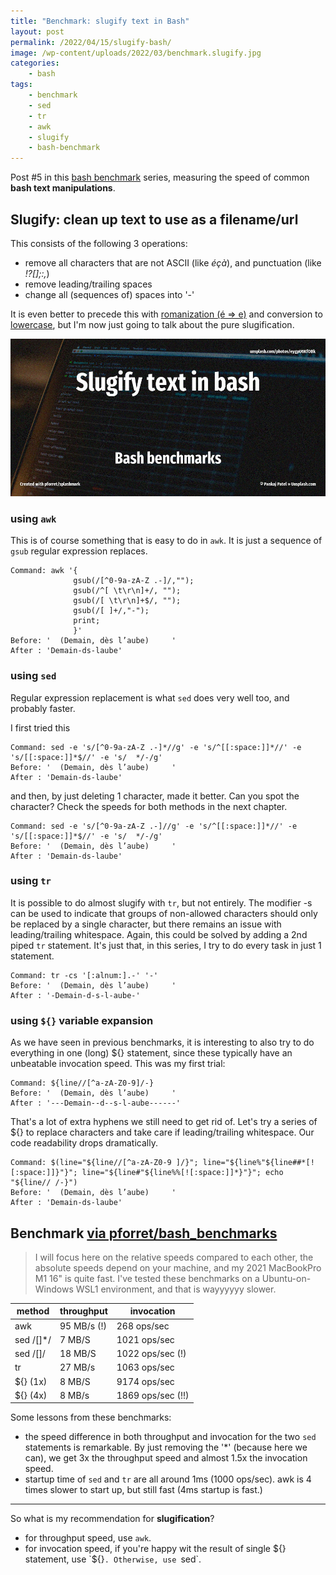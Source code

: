 ```yaml
---
title: "Benchmark: slugify text in Bash"
layout: post
permalink: /2022/04/15/slugify-bash/
image: /wp-content/uploads/2022/03/benchmark.slugify.jpg
categories:
    - bash
tags:
    - benchmark
    - sed
    - tr
    - awk
    - slugify
    - bash-benchmark
---
```

Post #5 in this [bash benchmark](/tag/bash-benchmark/) series,
measuring the speed of common **bash text manipulations**.

## Slugify: clean up text to use as a filename/url

This consists of the following 3 operations: 
* remove all characters that are not ASCII (like _éçà_), and punctuation (like _!?[];:,_)
* remove leading/trailing spaces
* change all (sequences of) spaces into '-' 

It is even better to precede this with [romanization (é => e)](/2022/04/10/romanization-bash/) 
and conversion to [lowercase](/2022/03/25/lowercase-bash/), 
but I'm now just going to talk about the pure slugification.

![Bash benchmarks](/wp-content/uploads/2022/03/benchmark.slugify.jpg)


### using `awk`
This is of course something that is easy to do in `awk`. 
It is just a sequence of `gsub` regular expression replaces.

```shell
Command: awk '{
              gsub(/[^0-9a-zA-Z .-]/,""); 
              gsub(/^[ \t\r\n]+/, ""); 
              gsub(/[ \t\r\n]+$/, ""); 
              gsub(/[ ]+/,"-"); 
              print;
              }'
Before: '  (Demain, dès l’aube)     '
After : 'Demain-ds-laube'
```

### using `sed`
Regular expression replacement is what `sed` does very well too, and probably faster.

I first tried this
```shell
Command: sed -e 's/[^0-9a-zA-Z .-]*//g' -e 's/^[[:space:]]*//' -e 's/[[:space:]]*$//' -e 's/  */-/g'
Before: '  (Demain, dès l’aube)     '
After : 'Demain-ds-laube'
```
and then, by just deleting 1 character, made it better. Can you spot the character? Check the speeds for both methods in the next chapter.
```shell
Command: sed -e 's/[^0-9a-zA-Z .-]//g' -e 's/^[[:space:]]*//' -e 's/[[:space:]]*$//' -e 's/  */-/g'
Before: '  (Demain, dès l’aube)     '
After : 'Demain-ds-laube'
```

### using `tr`
It is possible to do almost slugify with `tr`, but not entirely. 
The modifier -s can be used to indicate that groups of non-allowed characters should only be replaced by a single character,
but there remains an issue with leading/trailing whitespace. 
Again, this could be solved by adding a 2nd piped `tr` statement. 
It's just that, in this series, I try to do every task in just 1 statement.
```shell
Command: tr -cs '[:alnum:].-' '-'
Before: '  (Demain, dès l’aube)     '
After : '-Demain-d-s-l-aube-'
```

### using `${}` variable expansion
As we have seen in previous benchmarks, it is interesting to also try to do everything in one (long) ${} statement, since these typically have an unbeatable invocation speed. This was my first trial:
```shell
Command: ${line//[^a-zA-Z0-9]/-}
Before: '  (Demain, dès l’aube)     '
After : '---Demain--d--s-l-aube------'
```
That's a lot of extra hyphens we still need to get rid of. Let's try a series of ${} to replace characters and take care if leading/trailing whitespace. Our code readability drops dramatically.
```shell
Command: $(line="${line//[^a-zA-Z0-9 ]/}"; line="${line%"${line##*[![:space:]]}"}"; line="${line#"${line%%[![:space:]]*}"}"; echo "${line// /-}")
Before: '  (Demain, dès l’aube)     '
After : 'Demain-ds-laube'
```

## Benchmark [via pforret/bash_benchmarks](https://github.com/pforret/bash_benchmarks)

> I will focus here on the relative speeds compared to each other, the absolute speeds depend on your machine, and my 2021 MacBookPro M1 16" is quite fast. I've tested these benchmarks on a Ubuntu-on-Windows WSL1 environment, and that is wayyyyyy slower.

| method    | throughput  | invocation         |
|-----------|-------------|--------------------|
| awk       | 95 MB/s (!) | 268 ops/sec        |
| sed /[]*/ | 7 MB/S      | 1021 ops/sec       |
| sed /[]/  | 18 MB/S     | 1022 ops/sec (!)   |
| tr        | 27 MB/s     | 1063 ops/sec       | 
| ${} (1x)  | 8 MB/S      | 9174 ops/sec       |
| ${} (4x)  | 8 MB/s      | 1869 ops/sec  (!!) |


Some lessons from these benchmarks:
* the speed difference in both throughput and invocation for the two `sed` statements is remarkable. By just removing the '*' (because here we can), we get 3x the throughput speed and almost 1.5x the invocation speed.
* startup time of `sed` and `tr` are all around 1ms (1000 ops/sec). awk is 4 times slower to start up, but still fast (4ms startup is fast.)


---
So what is my recommendation for **slugification**?

* for throughput speed, use `awk`.
* for invocation speed, if you're happy wit the result of single ${} statement, use `${}`. Otherwise, use `sed`.